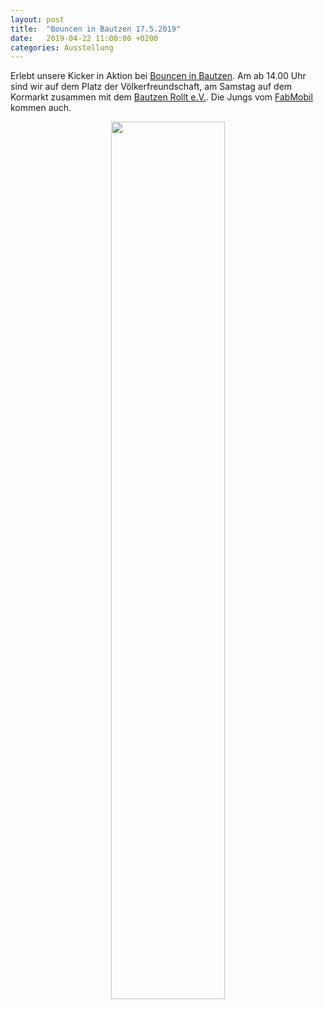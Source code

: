 ```yaml
---
layout: post
title:  "Bouncen in Bautzen 17.5.2019"
date:   2019-04-22 11:00:00 +0200
categories: Ausstellung
---
```


Erlebt unsere Kicker in Aktion bei [Bouncen in Bautzen][Bouncen in Bautzen]. Am ab 14.00 Uhr sind wir auf dem Platz der Völkerfreundschaft, am Samstag auf dem Kormarkt zusammen mit dem [Bautzen Rollt e.V.][Bautzen Rollt]. Die Jungs vom [FabMobil][FabMobil] kommen auch.

<p style="text-align:center;">
<a href="https://www.steinhaus-bautzen.de/bounceninbautzen/ueber-das-festival/">
<img src='{{ site.baseurl }}/images/aktuelles/201904_BautzenBounct.jpg' width="60%">
</a>
</p>

[Bouncen in Bautzen]: https://www.steinhaus-bautzen.de/bounceninbautzen/ueber-das-festival/
[Bautzen Rollt]: https://bautzenrolltev.wordpress.com/
[FabMobil]: https://www.fabmobil.org/
